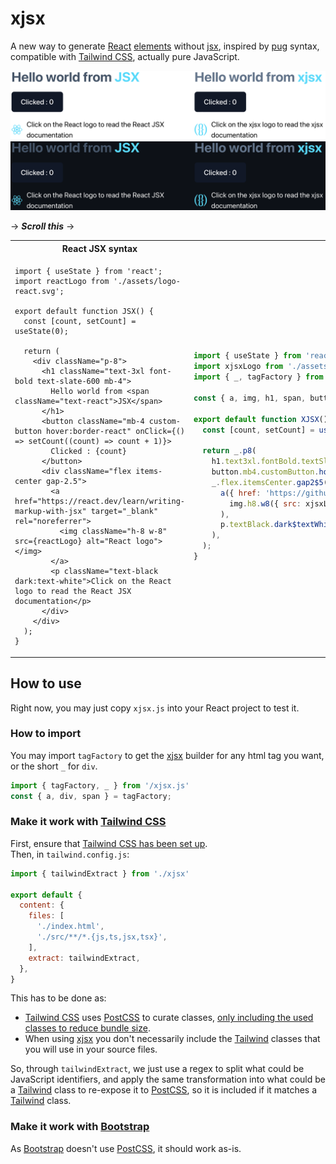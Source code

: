 # xjsx
A new way to generate [React](https://react.dev/) [elements](https://react.dev/reference/react/createElement) without [jsx](https://wikipedia.org/wiki/JSX_(JavaScript)), inspired by [pug](https://pugjs.org) syntax, compatible with [Tailwind CSS](https://tailwindcss.com), actually pure JavaScript.

![xjsx demo screen](/assets/screen-xjsx-react-light.png?raw=true#gh-light-mode-only)
![xjsx demo screen](/assets/screen-xjsx-react-dark.png?raw=true#gh-dark-mode-only)

&rarr; ***Scroll this*** &rarr;

<table>
<tr>
<th>React JSX syntax</th>
<th>js-without-x</th>
</tr>
<tr>
<td>

```JSX
import { useState } from 'react';
import reactLogo from './assets/logo-react.svg';

export default function JSX() {
  const [count, setCount] = useState(0);

  return (
    <div className="p-8">
      <h1 className="text-3xl font-bold text-slate-600 mb-4">
        Hello world from <span className="text-react">JSX</span>
      </h1>
      <button className="mb-4 custom-button hover:border-react" onClick={() => setCount((count) => count + 1)}>
        Clicked : {count}
      </button>
      <div className="flex items-center gap-2.5">
        <a href="https://react.dev/learn/writing-markup-with-jsx" target="_blank" rel="noreferrer">
          <img className="h-8 w-8" src={reactLogo} alt="React logo"></img>
        </a>
        <p className="text-black dark:text-white">Click on the React logo to read the React JSX documentation</p>
      </div>
    </div>
  );
}
```

</td>
<td>

```JavaScript
import { useState } from 'react';
import xjsxLogo from './assets/logo-xjsx.svg';
import { _, tagFactory } from '../xjsx';

const { a, img, h1, span, button, p } = tagFactory;

export default function XJSX() {
  const [count, setCount] = useState(0);

  return _.p8(
    h1.text3xl.fontBold.textSlate500.mb4('Hello world from ', span.textReact`xjsx`),
    button.mb4.customButton.hover$borderReact({ onClick: () => setCount((count) => count + 1) })`Clicked : ${count}`,
    _.flex.itemsCenter.gap2$5(
      a({ href: 'https://github.com/c4ffein/xjsx', target: '_blank', rel: 'noreferrer' })(
        img.h8.w8({ src: xjsxLogo, alt: 'xjsx logo' })(),
      ),
      p.textBlack.dark$textWhite`Click on the xjsx logo to read the xjsx documentation`,
    ),
  );
}
```

</td>
</tr>
</table>

## How to use
Right now, you may just copy `xjsx.js` into your React project to test it.

### How to import
You may import `tagFactory` to get the [xjsx](https://github.com/c4ffein/xjsx) builder for any html tag you want, or the short `_` for `div`.
```JavaScript
import { tagFactory, _ } from '/xjsx.js'
const { a, div, span } = tagFactory;
```

### Make it work with [Tailwind CSS](https://tailwindcss.com)
First, ensure that [Tailwind CSS has been set up](https://tailwindcss.com/docs/guides/vite).  
Then, in `tailwind.config.js`:
```JavaScript
import { tailwindExtract } from './xjsx'

export default {
  content: {
    files: [
      './index.html',
      './src/**/*.{js,ts,jsx,tsx}',
    ],
    extract: tailwindExtract,
  },
}
```
This has to be done as:
- [Tailwind CSS](https://tailwindcss.com) uses [PostCSS](https://postcss.org) to curate classes, [only including the used classes to reduce bundle size](https://tailwindcss.com/docs/content-configuration#class-detection-in-depth).
- When using [xjsx](https://github.com/c4ffein/xjsx) you don't necessarily include the [Tailwind](https://tailwindcss.com) classes that you will use in your source files.

So, through `tailwindExtract`, we just use a regex to split what could be JavaScript identifiers, and apply the same transformation into what could be a [Tailwind](https://tailwindcss.com) class to re-expose it to [PostCSS](https://postcss.org), so it is included if it matches a [Tailwind](https://tailwindcss.com) class.

### Make it work with [Bootstrap](https://getbootstrap.com)
As [Bootstrap](https://getbootstrap.com) doesn't use [PostCSS](https://postcss.org), it should work as-is.
